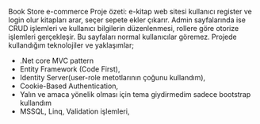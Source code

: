 Book Store e-commerce
Proje özeti: e-kitap web sitesi kullanıcı register ve login olur kitapları arar, seçer sepete ekler çıkarır. Admin sayfalarında ise CRUD işlemleri ve kullanıcı bilgilerin düzenlenmesi, rollere göre otorize işlemleri gerçekleşir. Bu sayfaları normal kullanıcılar göremez.
Projede kullandığım teknolojiler ve yaklaşımlar;
- .Net core MVC pattern
- Entity Framework (Code First),
- Identity Server(user-role metotlarının çoğunu kullandım),
- Cookie-Based Authentication,
- Yalın ve amaca yönelik olması için tema giydirmedim sadece bootstrap kullandım
- MSSQL, Linq, Validation işlemleri, 
